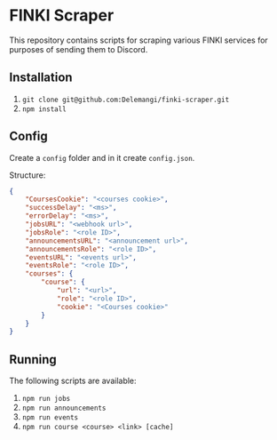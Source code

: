 # FINKI Scraper

This repository contains scripts for scraping various FINKI services for purposes of sending them to Discord.

## Installation

1. `git clone git@github.com:Delemangi/finki-scraper.git`
2. `npm install`

## Config

Create a `config` folder and in it create `config.json`.

Structure:

```json
{
    "CoursesCookie": "<courses cookie>",
    "successDelay": "<ms>",
    "errorDelay": "<ms>",
    "jobsURL": "<webhook url>",
    "jobsRole": "<role ID>",
    "announcementsURL": "<announcement url>",
    "announcementsRole": "<role ID>",
    "eventsURL": "<events url>",
    "eventsRole": "<role ID>",
    "courses": {
        "course": {
            "url": "<url>",
            "role": "<role ID>",
            "cookie": "<Courses cookie>"
        }
    }
}
```

## Running

The following scripts are available:

1. `npm run jobs`
2. `npm run announcements`
3. `npm run events`
4. `npm run course <course> <link> [cache]`
